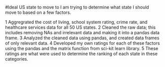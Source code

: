 #Ideal US state to move to
I am trying to determine what state I should move to based on a few factors.

1 Aggregrated the cost of living, school system rating, crime rate, and healthcare services data for all 50 US states.
2 Cleaned the raw data; this includes removing NAs and irrelevant data and making it into a pandas data frame.
3 Analyzed the cleaned data using pandas, and created data frames of only relevant data.
4 Developed my own ratings for each of these factors using the pandas and the matrix function from sci-kit learn library.
5 These ratings are what were used to determine the ranking of each state in these categories.
